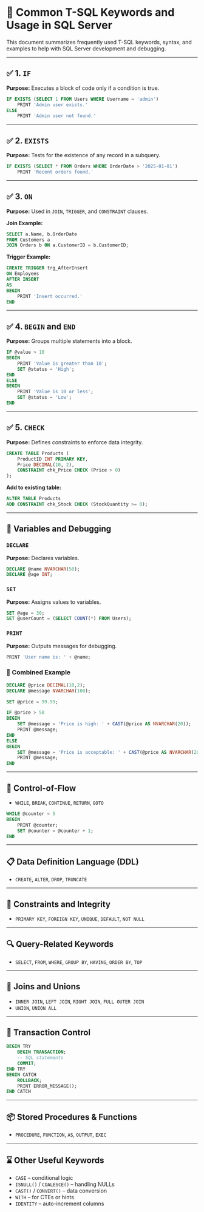 
# 📘 Common T-SQL Keywords and Usage in SQL Server

This document summarizes frequently used T-SQL keywords, syntax, and examples to help with SQL Server development and debugging.

---

## ✅ 1. `IF`
**Purpose:** Executes a block of code only if a condition is true.

```sql
IF EXISTS (SELECT 1 FROM Users WHERE Username = 'admin')
    PRINT 'Admin user exists.'
ELSE
    PRINT 'Admin user not found.'
```

---

## ✅ 2. `EXISTS`
**Purpose:** Tests for the existence of any record in a subquery.

```sql
IF EXISTS (SELECT * FROM Orders WHERE OrderDate > '2025-01-01')
    PRINT 'Recent orders found.'
```

---

## ✅ 3. `ON`
**Purpose:** Used in `JOIN`, `TRIGGER`, and `CONSTRAINT` clauses.

**Join Example:**
```sql
SELECT a.Name, b.OrderDate
FROM Customers a
JOIN Orders b ON a.CustomerID = b.CustomerID;
```

**Trigger Example:**
```sql
CREATE TRIGGER trg_AfterInsert
ON Employees
AFTER INSERT
AS
BEGIN
    PRINT 'Insert occurred.'
END
```

---

## ✅ 4. `BEGIN` and `END`
**Purpose:** Groups multiple statements into a block.

```sql
IF @value > 10
BEGIN
    PRINT 'Value is greater than 10';
    SET @status = 'High';
END
ELSE
BEGIN
    PRINT 'Value is 10 or less';
    SET @status = 'Low';
END
```

---

## ✅ 5. `CHECK`
**Purpose:** Defines constraints to enforce data integrity.

```sql
CREATE TABLE Products (
    ProductID INT PRIMARY KEY,
    Price DECIMAL(10, 2),
    CONSTRAINT chk_Price CHECK (Price > 0)
);
```

**Add to existing table:**
```sql
ALTER TABLE Products
ADD CONSTRAINT chk_Stock CHECK (StockQuantity >= 0);
```

---

## 🔧 Variables and Debugging

### `DECLARE`
**Purpose:** Declares variables.

```sql
DECLARE @name NVARCHAR(50);
DECLARE @age INT;
```

### `SET`
**Purpose:** Assigns values to variables.

```sql
SET @age = 30;
SET @userCount = (SELECT COUNT(*) FROM Users);
```

### `PRINT`
**Purpose:** Outputs messages for debugging.

```sql
PRINT 'User name is: ' + @name;
```

### 🧠 Combined Example
```sql
DECLARE @price DECIMAL(10,2);
DECLARE @message NVARCHAR(100);

SET @price = 99.99;

IF @price > 50
BEGIN
    SET @message = 'Price is high: ' + CAST(@price AS NVARCHAR(20));
    PRINT @message;
END
ELSE
BEGIN
    SET @message = 'Price is acceptable: ' + CAST(@price AS NVARCHAR(20));
    PRINT @message;
END
```

---

## 🔄 Control-of-Flow

- `WHILE`, `BREAK`, `CONTINUE`, `RETURN`, `GOTO`

```sql
WHILE @counter < 5
BEGIN
    PRINT @counter;
    SET @counter = @counter + 1;
END
```

---

## 📋 Data Definition Language (DDL)

- `CREATE`, `ALTER`, `DROP`, `TRUNCATE`

---

## 🔐 Constraints and Integrity

- `PRIMARY KEY`, `FOREIGN KEY`, `UNIQUE`, `DEFAULT`, `NOT NULL`

---

## 🔍 Query-Related Keywords

- `SELECT`, `FROM`, `WHERE`, `GROUP BY`, `HAVING`, `ORDER BY`, `TOP`

---

## 🔁 Joins and Unions

- `INNER JOIN`, `LEFT JOIN`, `RIGHT JOIN`, `FULL OUTER JOIN`
- `UNION`, `UNION ALL`

---

## 🔐 Transaction Control

```sql
BEGIN TRY
    BEGIN TRANSACTION;
    -- SQL statements
    COMMIT;
END TRY
BEGIN CATCH
    ROLLBACK;
    PRINT ERROR_MESSAGE();
END CATCH
```

---

## 📦 Stored Procedures & Functions

- `PROCEDURE`, `FUNCTION`, `AS`, `OUTPUT`, `EXEC`

---

## ⌛ Other Useful Keywords

- `CASE` – conditional logic  
- `ISNULL()` / `COALESCE()` – handling NULLs  
- `CAST()` / `CONVERT()` – data conversion  
- `WITH` – for CTEs or hints  
- `IDENTITY` – auto-increment columns  
